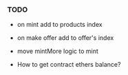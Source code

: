 ### TODO
- on mint add to products index
- on make offer add to offer's index

- move mintMore logic to mint


- How to get contract ethers balance?
